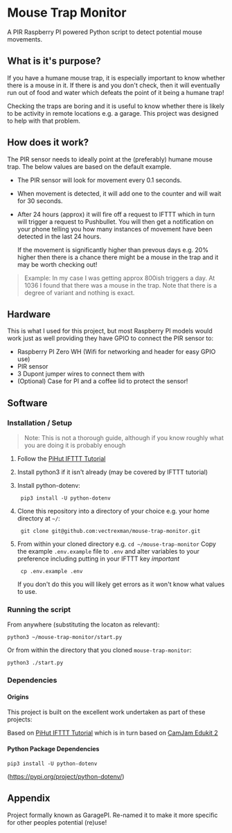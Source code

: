 # Mouse Trap Monitor

A PIR Raspberry PI powered Python script to detect potential mouse movements.

## What is it's purpose?

If you have a humane mouse trap, it is especially important to know whether there is a mouse in it. If there is and you don't check, then it will eventually run out of food and water which defeats the point of it being a humane trap!

Checking the traps are boring and it is useful to know whether there is likely to be activity in remote locations e.g. a garage. This project was designed to help with that problem.

## How does it work?

The PIR sensor needs to ideally point at the (preferably) humane mouse trap. The below values are based on the default example.

* The PIR sensor will look for movement every 0.1 seconds.
* When movement is detected, it will add one to the counter and will wait for 30 seconds.
* After 24 hours (approx) it will fire off a request to IFTTT which in turn will trigger a request to Pushbullet. You will then get a notification on your phone telling you how many instances of movement have been detected in the last 24 hours.

    If the movement is significantly higher than prevous days e.g. 20% higher then there is a chance there might be a mouse in the trap and it may be worth checking out!

> Example: In my case I was getting approx 800ish triggers a day. At 1036 I found that there was a mouse in the trap. Note that there is a degree of variant and nothing is exact.

## Hardware

This is what I used for this project, but most Raspberry PI models would work just as well providing they have GPIO to connect the PIR sensor to:

* Raspberry PI Zero WH (Wifi for networking and header for easy GPIO use)
* PIR sensor
* 3 Dupont jumper wires to connect them with
* (Optional) Case for PI and a coffee lid to protect the sensor!

## Software

### Installation / Setup

> Note: This is not a thorough guide, although if you know roughly what you are doing it is probably enough

1. Follow the [PiHut IFTTT Tutorial](https://thepihut.com/blogs/raspberry-pi-tutorials/using-ifttt-with-the-raspberry-pi)
2. Install python3 if it isn't already (may be covered by IFTTT tutorial)
3. Install python-dotenv:

        pip3 install -U python-dotenv
4. Clone this repository into a directory of your choice e.g. your home directory at `~/`:

        git clone git@github.com:vectrexman/mouse-trap-monitor.git
5. From within your cloned directory e.g. `cd ~/mouse-trap-monitor` Copy the example `.env.example` file to `.env` and alter variables to your preference including putting in your IFTTT key *important*

        cp .env.example .env

    If you don't do this you will likely get errors as it won't know what values to use.

### Running the script

From anywhere (substituting the locaton as relevant):

    python3 ~/mouse-trap-monitor/start.py

Or from within the directory that you cloned `mouse-trap-monitor`:

    python3 ./start.py

### Dependencies

#### Origins

This project is built on the excellent work undertaken as part of these projects:

Based on [PiHut IFTTT Tutorial](https://thepihut.com/blogs/raspberry-pi-tutorials/using-ifttt-with-the-raspberry-pi) which 
is in turn based on [CamJam Edukit 2](https://github.com/CamJam-EduKit/EduKit2/blob/master/CamJam%20Edukit%202%20-%20RPi.GPIO/Code/5-PIR.py)

#### Python Package Dependencies

    pip3 install -U python-dotenv
        
(https://pypi.org/project/python-dotenv/)

## Appendix

Project formally known as GaragePI. Re-named it to make it more specific for other peoples potential (re)use!